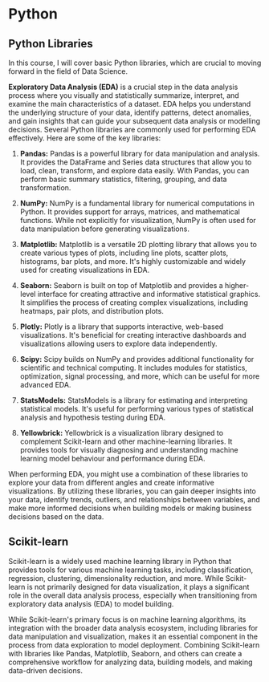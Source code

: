 # Python

## Python Libraries
In this course, I will cover basic Python libraries, which are crucial to moving forward in the field of Data Science.

**Exploratory Data Analysis (EDA)** is a crucial step in the data analysis process where you visually and statistically summarize, interpret, and examine the main characteristics of a dataset. EDA helps you understand the underlying structure of your data, identify patterns, detect anomalies, and gain insights that can guide your subsequent data analysis or modelling decisions. Several Python libraries are commonly used for performing EDA effectively. Here are some of the key libraries:

1. **Pandas:**
   Pandas is a powerful library for data manipulation and analysis. It provides the DataFrame and Series data structures that allow you to load, clean, transform, and explore data easily. With Pandas, you can perform basic summary statistics, filtering, grouping, and data transformation.

2. **NumPy:**
   NumPy is a fundamental library for numerical computations in Python. It provides support for arrays, matrices, and mathematical functions. While not explicitly for visualization, NumPy is often used for data manipulation before generating visualizations.
3. **Matplotlib:**
   Matplotlib is a versatile 2D plotting library that allows you to create various types of plots, including line plots, scatter plots, histograms, bar plots, and more. It's highly customizable and widely used for creating visualizations in EDA.

4. **Seaborn:**
   Seaborn is built on top of Matplotlib and provides a higher-level interface for creating attractive and informative statistical graphics. It simplifies the process of creating complex visualizations, including heatmaps, pair plots, and distribution plots.

5. **Plotly:**
   Plotly is a library that supports interactive, web-based visualizations. It's beneficial for creating interactive dashboards and visualizations allowing users to explore data independently.

6. **Scipy:**
   Scipy builds on NumPy and provides additional functionality for scientific and technical computing. It includes modules for statistics, optimization, signal processing, and more, which can be useful for more advanced EDA.

8. **StatsModels:**
   StatsModels is a library for estimating and interpreting statistical models. It's useful for performing various types of statistical analysis and hypothesis testing during EDA.

9. **Yellowbrick:**
   Yellowbrick is a visualization library designed to complement Scikit-learn and other machine-learning libraries. It provides tools for visually diagnosing and understanding machine learning model behaviour and performance during EDA.

When performing EDA, you might use a combination of these libraries to explore your data from different angles and create informative visualizations. By utilizing these libraries, you can gain deeper insights into your data, identify trends, outliers, and relationships between variables, and make more informed decisions when building models or making business decisions based on the data.


## **Scikit-learn**

  Scikit-learn is a widely used machine learning library in Python that provides tools for various machine learning tasks, including classification, regression, clustering, dimensionality reduction, and more. While Scikit-learn is not primarily designed for data visualization, it plays a significant role in the overall data analysis process, especially when transitioning from exploratory data analysis (EDA) to model building.
  
  While Scikit-learn's primary focus is on machine learning algorithms, its integration with the broader data analysis ecosystem, including libraries for data manipulation and visualization, makes it an essential component in the process from data exploration to model deployment. Combining Scikit-learn with libraries like Pandas, Matplotlib, Seaborn, and others can create a comprehensive workflow for analyzing data, building models, and making data-driven decisions.
